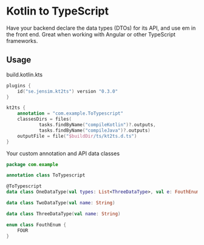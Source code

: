 # Kotlin to TypeScript

Have your backend declare the data types (DTOs) for its API, and use em in the front end.
Great when working with Angular or other TypeScript frameworks.

## Usage
build.kotlin.kts
```kotlin
plugins {
    id("se.jensim.kt2ts") version "0.3.0"
}

kt2ts {
    annotation = "com.example.ToTypescript"
    classesDirs = files(
            tasks.findByName("compileKotlin")?.outputs,
            tasks.findByName("compileJava")?.outputs)
    outputFile = file("$buildDir/ts/kt2ts.d.ts")
}
```

Your custom annotation and API data classes
```kotlin
package com.example

annotation class ToTypescript

@ToTypescript
data class OneDataType(val types: List<ThreeDataType>, val e: FouthEnum)

data class TwoDataType(val name: String)

data class ThreeDataType(val name: String)

enum class FouthEnum {
    FOUR
}

```
